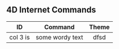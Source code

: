 4D Internet Commands
---

| ID  | Command  | Theme |
|:------------:|:---------------:|:-----:|
| col 3 is      | some wordy text | dfsd |
